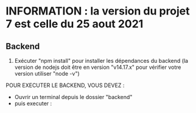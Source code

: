 # INFORMATION : la version du projet 7 est celle du 25 aout  2021
<!-- ## Frontend
1. Installer les dépendances du frontend avec la commande : NPM install
2. Installer node-sass à part

Le projet a été généré avec Angular version 7.0.2. Pour vérifier votre version utiliser "angular -v"

Une fois, les étapes précédentes réalisées, POUR EXECUTER LE FRONTEND, VOUS DEVEZ :
- Ouvrir un terminal depuis le dossier "frontend"
- puis executer : ng serve
	
Lorsque le serveur est executé, aller dans votre navigateur et lancer l'adresse: http://localhost:4200  -->

## Backend
1. Exécuter "npm install" pour installer les dépendances du backend
(la version de nodejs doit être en version "v14.17.x" pour vérifier votre version utiliser "node -v") 

POUR EXECUTER LE BACKEND, VOUS DEVEZ :
- Ouvrir un terminal depuis le dossier "backend"
- puis executer : <!--nodemon server-->
	
 <!-- INFORMATION : L'application va se recharger automatiquement grace à "nodemon server" au moment de la sauvegarde de votre fichier modifié. --> 